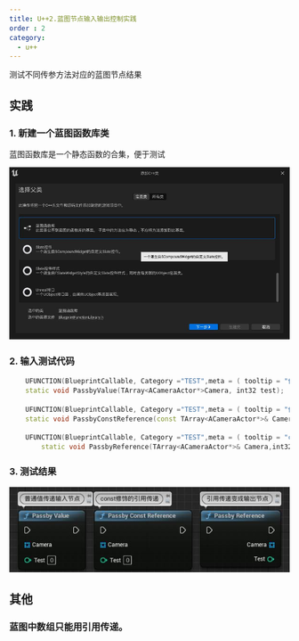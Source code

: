 ```yaml
---
title: U++2.蓝图节点输入输出控制实践
order : 2
category:
  - u++
---
```


<ChatMessage avatar="../../assets/emoji/hh.png" :avatarWidth="40">
测试不同传参方法对应的蓝图节点结果
</ChatMessage>

## 实践

### 1. 新建一个蓝图函数库类

<ChatMessage avatar="../../assets/emoji/dsyj.png" :avatarWidth="40">
蓝图函数库是一个静态函数的合集，便于测试
</ChatMessage>

![](..%2Fassets%2Flibexpcpp.jpg)

### 2. 输入测试代码
```cpp
	UFUNCTION(BlueprintCallable, Category ="TEST",meta = ( tooltip = "值传递"))
	static void PassbyValue(TArray<ACameraActor*>Camera, int32 test);
	
	UFUNCTION(BlueprintCallable, Category ="TEST",meta = ( tooltip = "值引用"))
	static void PassbyConstReference(const TArray<ACameraActor*>& Camera, const int32 test);
	
	UFUNCTION(BlueprintCallable, Category ="TEST",meta = ( tooltip = "const修饰的值引用"))
    	static void PassbyReference(TArray<ACameraActor*>& Camera,int32 &test);
```
### 3. 测试结果

![](..%2Fassets%2FUEvaluepass.jpg)

## 其他

### 蓝图中数组只能用引用传递。

<GifWithButton src="../../assets/unrealgif/defalutreference.gif"/>

